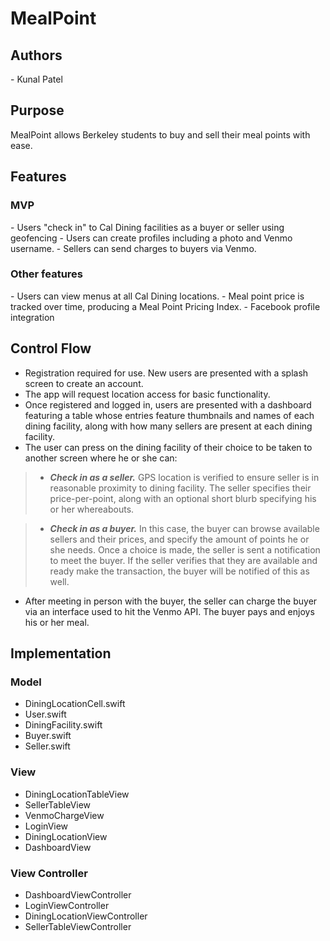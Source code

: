 <h1> MealPoint</h1>

<h2> Authors </h2>
- Kunal Patel

<h2> Purpose </h2>
MealPoint allows Berkeley students to buy and sell their meal points with ease.

<h2> Features </h2>
<h3> MVP </h3>
- Users "check in" to Cal Dining facilities as a buyer or seller using geofencing
- Users can create profiles including a photo and Venmo username. 
- Sellers can send charges to buyers via Venmo.
<h3> Other features </h3>
- Users can view menus at all Cal Dining locations.
- Meal point price is tracked over time, producing a Meal Point Pricing Index.
- Facebook profile integration 

<h2> Control Flow </h2>

   -  Registration required for use. New users are presented with a splash screen to create an account.
   - The app will request location access for basic functionality.
   - Once registered and logged in, users are presented with a dashboard  featuring a table whose entries feature thumbnails and names of each dining facility, along with how many sellers are present at each dining facility.
   - The user can press on the dining facility of their choice to be taken to another screen where he or she can:
>-  ***Check in as a seller.*** GPS location is verified to ensure seller is in reasonable proximity to dining facility. The seller specifies their price-per-point, along with an optional short blurb specifying his or her whereabouts. 

   >-  ***Check in as a buyer.*** In this case, the buyer can browse available sellers and their prices, and specify the amount of points he or she needs. Once a choice is made, the seller is sent a notification to meet the buyer. If the seller verifies that they are available and ready make the transaction, the buyer will be notified of this as well. 

   - After meeting in person with the buyer, the seller can charge the buyer via an interface used to hit the Venmo API. The buyer pays and enjoys his or her meal.

<h2> Implementation </h2>
<h3> Model </h3>

 - DiningLocationCell.swift
 - User.swift
 - DiningFacility.swift
 - Buyer.swift
 - Seller.swift
<h3> View </h3>

 - DiningLocationTableView
 - SellerTableView
 - VenmoChargeView
 - LoginView
 - DiningLocationView
 - DashboardView
<h3> View Controller </h3>

 - DashboardViewController
 - LoginViewController
 - DiningLocationViewController
 - SellerTableViewController 

 